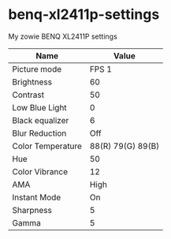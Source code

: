 # benq-xl2411p-settings

My zowie BENQ XL2411P settings

| Name				| Value				|
| ----------------- | ----------------- |
| Picture mode		| FPS 1				|
| Brightness		| 60				|
| Contrast			| 50				|
| Low Blue Light	| 0				|
| Black equalizer	| 6				    |
| Blur Reduction	| Off				|
| Color Temperature	| 88(R) 79(G) 89(B)	|
| Hue				| 50				|
| Color Vibrance	| 12				|
| AMA				| High				|
| Instant Mode		| On				|
| Sharpness			| 5					|
| Gamma				| 5					|
